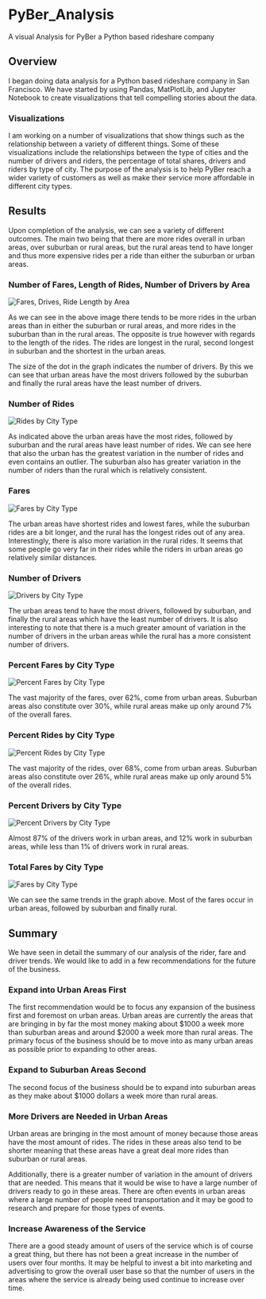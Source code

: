# PyBer_Analysis

A visual Analysis for PyBer a Python based rideshare company

## Overview

I began doing data analysis for a Python based rideshare company in San Francisco.  We have started by using Pandas, MatPlotLib, and Jupyter Notebook to create visualizations that tell compelling stories about the data.

### Visualizations

I am working on a number of visualizations that show things such as the relationship between a variety of different things.  Some of these visualizations include the relationships between the type of cities and the number of drivers and riders, the percentage of total shares, drivers and riders by type of city.  The purpose of the analysis is to help PyBer reach a wider variety of customers as well as make their service more affordable in different city types.

## Results

Upon completion of the analysis, we can see a variety of different outcomes.  The main two being that there are more rides overall in urban areas, over suburban or rural areas, but the rural areas tend to have longer and thus more expensive rides per a ride than either the suburban or urban areas.

### Number of Fares, Length of Rides, Number of Drivers by Area

![Fares, Drives, Ride Length by Area](https://github.com/ForTheGold/PyBer_Analysis/blob/main/Analysis/Fig1.png)

As we can see in the above image there tends to be more rides in the urban areas than in either the suburban or rural areas, and more rides in the suburban than in the rural areas.  The opposite is true however with regards to the length of the rides.  The rides are longest in the rural, second longest in suburban and the shortest in the urban areas.

The size of the dot in the graph indicates the number of drivers.  By this we can see that urban areas have the most drivers followed by the suburban and finally the rural areas have the least number of drivers.

### Number of Rides

![Rides by City Type](https://github.com/ForTheGold/PyBer_Analysis/blob/main/Analysis/Fig2.png)

As indicated above the urban areas have the most rides, followed by suburban and the rural areas have least number of rides.  We can see here that also the urban has the greatest variation in the number of rides and even contains an outlier.  The suburban also has greater variation in the number of riders than the rural which is relatively consistent.

### Fares

![Fares by City Type](https://github.com/ForTheGold/PyBer_Analysis/blob/main/Analysis/Fig3.png)

The urban areas have shortest rides and lowest fares, while the suburban rides are a bit longer, and the rural has the longest rides out of any area.  Interestingly, there is also more variation in the rural rides.  It seems that some people go very far in their rides while the riders in urban areas go relatively similar distances.

### Number of Drivers

![Drivers by City Type](https://github.com/ForTheGold/PyBer_Analysis/blob/main/Analysis/Fig4.png)

The urban areas tend to have the most drivers, followed by suburban, and finally the rural areas which have the least number of drivers.  It is also interesting to note that there is a much greater amount of variation in the number of drivers in the urban areas while the rural has a more consistent number of drivers.

### Percent Fares by City Type

![Percent Fares by City Type](https://github.com/ForTheGold/PyBer_Analysis/blob/main/Analysis/Fig5.png)

The vast majority of the fares, over 62%, come from urban areas.  Suburban areas also constitute over 30%, while rural areas make up only around 7% of the overall fares.

### Percent Rides by City Type

![Percent Rides by City Type](https://github.com/ForTheGold/PyBer_Analysis/blob/main/Analysis/Fig6.png)

The vast majority of the rides, over 68%, come from urban areas.  Suburban areas also constitute over 26%, while rural areas make up only around 5% of the overall rides.

### Percent Drivers by City Type

![Percent Drivers by City Type](https://github.com/ForTheGold/PyBer_Analysis/blob/main/Analysis/Fig7.png)

Almost 87% of the drivers work in urban areas, and 12% work in suburban areas, while less than 1% of drivers work in rural areas.

### Total Fares by City Type

![Fares by City Type](https://github.com/ForTheGold/PyBer_Analysis/blob/main/Analysis/Fig8.png)

We can see the same trends in the graph above.  Most of the fares occur in urban areas, followed by suburban and finally rural.

## Summary

We have seen in detail the summary of our analysis of the rider, fare and driver trends.  We would like to add in a few recommendations for the future of the business.

### Expand into Urban Areas First

The first recommendation would be to focus any expansion of the business first and foremost on urban areas.  Urban areas are currently the areas that are bringing in by far the most money making about $1000 a week more than suburban areas and around $2000 a week more than rural areas.  The primary focus of the business should be to move into as many urban areas as possible prior to expanding to other areas.

### Expand to Suburban Areas Second

The second focus of the business should be to expand into suburban areas as they make about $1000 dollars a week more than rural areas.

### More Drivers are Needed in Urban Areas

Urban areas are bringing in the most amount of money because those areas have the most amount of rides.  The rides in these areas also tend to be shorter meaning that these areas have a great deal more rides than suburban or rural areas.

Additionally, there is a greater number of variation in the amount of drivers that are needed.  This means that it would be wise to have a large number of drivers ready to go in these areas.  There are often events in urban areas where a large number of people need transportation and it may be good to research and prepare for those types of events.

### Increase Awareness of the Service

There are a good steady amount of users of the service which is of course a great thing, but there has not been a great increase in the number of users over four months.  It may be helpful to invest a bit into marketing and advertising to grow the overall user base so that the number of users in the areas where the service is already being used continue to increase over time.
